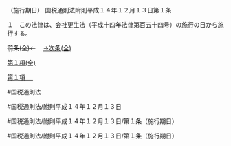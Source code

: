 （施行期日）
国税通則法附則平成１４年１２月１３日第１条

１　この法律は、会社更生法（平成十四年法律第百五十四号）の施行の日から施行する。

~~前条(全)←~~　  [→次条(全)](国税通則法＿＿＿＿附則平成１４年１２月１３日第３条_.md)

[第１項(全)](国税通則法＿＿＿＿附則平成１４年１２月１３日第１条第１項_.md)  

[第１項 　 ](国税通則法＿＿＿＿附則平成１４年１２月１３日第１条第１項.md)  

#国税通則法

#国税通則法/附則平成１４年１２月１３日

#国税通則法/附則平成１４年１２月１３日/第１条（施行期日）

#国税通則法/附則平成１４年１２月１３日/第１条（施行期日）

